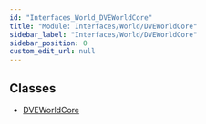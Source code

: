```yaml
---
id: "Interfaces_World_DVEWorldCore"
title: "Module: Interfaces/World/DVEWorldCore"
sidebar_label: "Interfaces/World/DVEWorldCore"
sidebar_position: 0
custom_edit_url: null
---
```


## Classes

- [DVEWorldCore](../classes/Interfaces_World_DVEWorldCore.DVEWorldCore.md)
